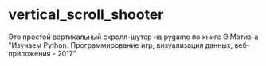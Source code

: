 # vertical_scroll_shooter
Это простой вертикальный скролл-шутер на pygame по книге 
Э.Мэтиз-а "Изучаем Python. Программирование игр, визуализация данных, веб-приложения - 2017"
